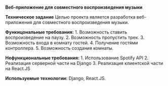 ******Веб-приложение для совместного воспроизведения музыки******

**Техническое задание**
	Целью проекта является разработка веб-приложения для совместного воспроизведения музыки.
    
**Функицональные требования:**
    1.	Возможность ставить воспроизведение на паузу.
    2.	Возможность пропустить трек.
    3.	Возможность входа в комнату гостей.
    4.	Получение гостями контроллера.
    5.	Возможность создания комнаты. 

**Нефункциональные требования:**
    1.	Использование Spotify API
    2.	Реализация серверной части на Django
    3.	Реализация клиентской части на React.JS

**Используемые технологии:** Django,  React.JS.
